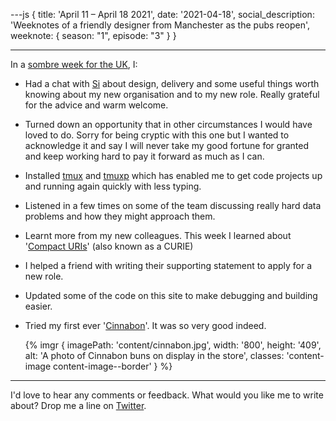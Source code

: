---js
{
title: 'April 11 &ndash; April 18 2021',
date: '2021-04-18',
social_description: 'Weeknotes of a friendly designer from Manchester as the pubs reopen',
weeknote: {
season: "1",
episode: "3"
}
}

---

In a [sombre week for the UK](https://www.bbc.co.uk/news/uk-56779068), I:

- Had a chat with [Si](https://ermlikeyeah.com) about design, delivery and some useful things worth knowing about my new organisation and to my new role. Really grateful for the advice and warm welcome.
- Turned down an opportunity that in other circumstances I would have loved to do. Sorry for being cryptic with this one but I wanted to acknowledge it and say I will never take my good fortune for granted and keep working hard to pay it forward as much as I can.
- Installed [tmux](https://github.com/tmux/tmux/wiki) and [tmuxp](https://tmuxp.git-pull.com/) which has enabled me to get code projects up and running again quickly with less typing.
- Listened in a few times on some of the team discussing really hard data problems and how they might approach them.
- Learnt more from my new colleagues. This week I learned about '[Compact URIs](https://en.wikipedia.org/wiki/CURIE)' (also known as a CURIE)
- I helped a friend with writing their supporting statement to apply for a new role.
- Updated some of the code on this site to make debugging and building easier.
- Tried my first ever '[Cinnabon](https://www.cinnabon.uk/)'. It was so very good indeed.

  {% imgr { imagePath: 'content/cinnabon.jpg', width: '800', height: '409', alt: 'A photo of Cinnabon buns on display in the store', classes: 'content-image content-image--border' } %}

---

I'd love to hear any comments or feedback. What would you like me to write about? Drop me a line on [Twitter](https://twitter.com/paulmsmith).
